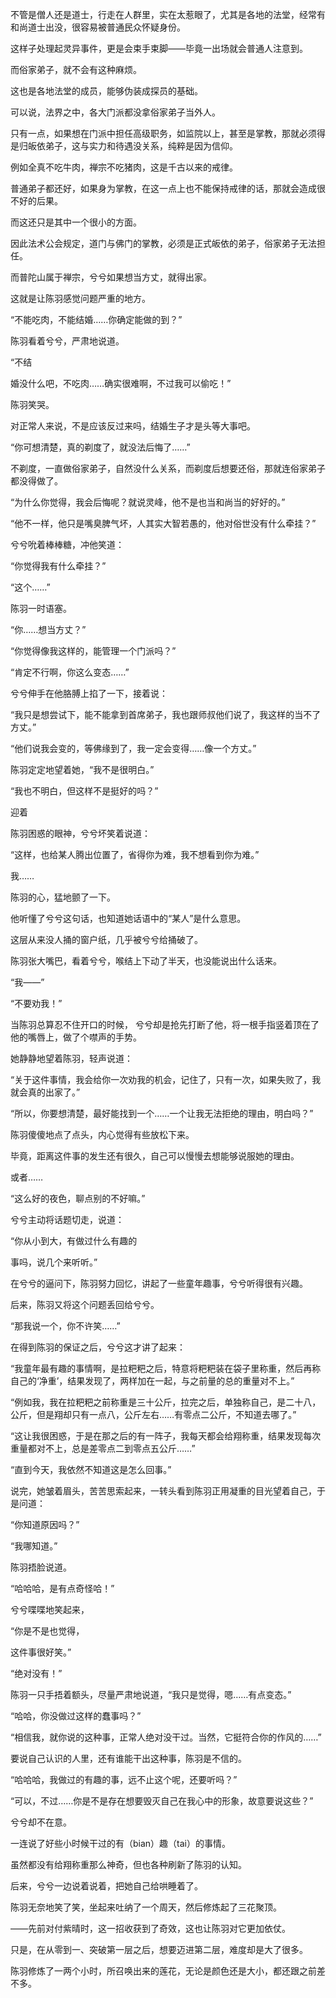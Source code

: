 不管是僧人还是道士，行走在人群里，实在太惹眼了，尤其是各地的法堂，经常有和尚道士出没，很容易被普通民众怀疑身份。

这样子处理起灵异事件，更是会束手束脚——毕竟一出场就会普通人注意到。

而俗家弟子，就不会有这种麻烦。

这也是各地法堂的成员，能够伪装成探员的基础。

可以说，法界之中，各大门派都没拿俗家弟子当外人。

只有一点，如果想在门派中担任高级职务，如监院以上，甚至是掌教，那就必须得是归皈依弟子，这与实力和待遇没关系，纯粹是因为信仰。

例如全真不吃牛肉，禅宗不吃猪肉，这是千古以来的戒律。

普通弟子都还好，如果身为掌教，在这一点上也不能保持戒律的话，那就会造成很不好的后果。

而这还只是其中一个很小的方面。

因此法术公会规定，道门与佛门的掌教，必须是正式皈依的弟子，俗家弟子无法担任。

而普陀山属于禅宗，兮兮如果想当方丈，就得出家。

这就是让陈羽感觉问题严重的地方。

“不能吃肉，不能结婚……你确定能做的到？”

陈羽看着兮兮，严肃地说道。

“不结

婚没什么吧，不吃肉……确实很难啊，不过我可以偷吃！”

陈羽笑哭。

对正常人来说，不是应该反过来吗，结婚生子才是头等大事吧。

“你可想清楚，真的剃度了，就没法后悔了……”

不剃度，一直做俗家弟子，自然没什么关系，而剃度后想要还俗，那就连俗家弟子都没得做了。

“为什么你觉得，我会后悔呢？就说灵峰，他不是也当和尚当的好好的。”

“他不一样，他只是嘴臭脾气坏，人其实大智若愚的，他对俗世没有什么牵挂？”

兮兮吮着棒棒糖，冲他笑道：

“你觉得我有什么牵挂？”

“这个……”

陈羽一时语塞。

“你……想当方丈？”

“你觉得像我这样的，能管理一个门派吗？”

“肯定不行啊，你这么变态……”

兮兮伸手在他胳膊上掐了一下，接着说：

“我只是想尝试下，能不能拿到首席弟子，我也跟师叔他们说了，我这样的当不了方丈。”

“他们说我会变的，等佛缘到了，我一定会变得……像一个方丈。”

陈羽定定地望着她，“我不是很明白。”

“我也不明白，但这样不是挺好的吗？”

迎着

陈羽困惑的眼神，兮兮坏笑着说道：

“这样，也给某人腾出位置了，省得你为难，我不想看到你为难。”

我……

陈羽的心，猛地颤了一下。

他听懂了兮兮这句话，也知道她话语中的“某人”是什么意思。

这层从来没人捅的窗户纸，几乎被兮兮给捅破了。

陈羽张大嘴巴，看着兮兮，喉结上下动了半天，也没能说出什么话来。

“我——”

“不要劝我！”

当陈羽总算忍不住开口的时候， 兮兮却是抢先打断了他，将一根手指竖着顶在了他的嘴唇上，做了个噤声的手势。

她静静地望着陈羽，轻声说道：

“关于这件事情，我会给你一次劝我的机会，记住了，只有一次，如果失败了，我就会真的出家了。”

“所以，你要想清楚，最好能找到一个……一个让我无法拒绝的理由，明白吗？”

陈羽傻傻地点了点头，内心觉得有些放松下来。

毕竟，距离这件事的发生还有很久，自己可以慢慢去想能够说服她的理由。

或者……

“这么好的夜色，聊点别的不好嘛。”

兮兮主动将话题切走，说道：

“你从小到大，有做过什么有趣的

事吗，说几个来听听。”

在兮兮的逼问下，陈羽努力回忆，讲起了一些童年趣事，兮兮听得很有兴趣。

后来，陈羽又将这个问题丢回给兮兮。

“那我说一个，你不许笑……”

在得到陈羽的保证之后，兮兮这才讲了起来：

“我童年最有趣的事情啊，是拉粑粑之后，特意将粑粑装在袋子里称重，然后再称自己的‘净重’，结果发现了，两样加在一起，与之前量的总的重量对不上。”

“例如我，我在拉粑粑之前称重是三十公斤，拉完之后，单独称自己，是二十八，公斤，但是翔却只有一点八，公斤左右……有零点二公斤，不知道去哪了。”

“这让我很困惑，于是在那之后的有一阵子，我每天都会给翔称重，结果发现每次重量都对不上，总是差零点二到零点五公斤……”

“直到今天，我依然不知道这是怎么回事。”

说完，她皱着眉头，苦苦思索起来，一转头看到陈羽正用凝重的目光望着自己，于是问道：

“你知道原因吗？”

“我哪知道。”

陈羽捂脸说道。

“哈哈哈，是有点奇怪哈！”

兮兮喋喋地笑起来，

“你是不是也觉得，

这件事很好笑。”

“绝对没有！”

陈羽一只手捂着额头，尽量严肃地说道，“我只是觉得，嗯……有点变态。”

“哈哈，你没做过这样的蠢事吗？”

“相信我，就你说的这种事，正常人绝对没干过。当然，它挺符合你的作风的……”

要说自己认识的人里，还有谁能干出这种事，陈羽是不信的。

“哈哈哈，我做过的有趣的事，远不止这个呢，还要听吗？”

“可以，不过……你是不是存在想要毁灭自己在我心中的形象，故意要说这些？”

兮兮却不在意。

一连说了好些小时候干过的有（bian）趣（tai）的事情。

虽然都没有给翔称重那么神奇，但也各种刷新了陈羽的认知。

后来，兮兮一边说着说着，把她自己给哄睡着了。

陈羽无奈地笑了笑，坐起来吐纳了一个周天，然后修炼起了三花聚顶。

——先前对付紫晴时，这一招收获到了奇效，这也让陈羽对它更加依仗。

只是，在从零到一、突破第一层之后，想要迈进第二层，难度却是大了很多。

陈羽修炼了一两个小时，所召唤出来的莲花，无论是颜色还是大小，都还跟之前差不多。
